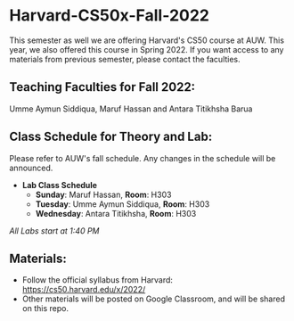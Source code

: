 # Harvard-CS50x-Fall-2022
This semester as well we are offering Harvard's CS50 course at AUW. This year, we also offered this course in Spring 2022. If you want access to any materials from previous semester, please contact the faculties. 
## Teaching Faculties for Fall 2022: 
Umme Aymun Siddiqua, Maruf Hassan and Antara Titikhsha Barua
## Class Schedule for Theory and Lab:
Please refer to AUW's fall schedule. Any changes in the schedule will be announced. 
 - **Lab Class Schedule**
      - **Sunday**: Maruf Hassan, **Room**: H303
      - **Tuesday**: Umme Aymun Siddiqua, **Room**: H303
      - **Wednesday**: Antara Titikhsha, **Room**: H303
  
  *All Labs start at 1:40 PM*
## Materials:
 - Follow the official syllabus from Harvard: https://cs50.harvard.edu/x/2022/
 - Other materials will be posted on Google Classroom, and will be shared on this repo. 

